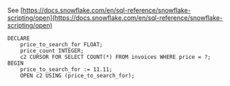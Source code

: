 See [https://docs.snowflake.com/en/sql-reference/snowflake-scripting/open](https://docs.snowflake.com/en/sql-reference/snowflake-scripting/open)
```
DECLARE
    price_to_search_for FLOAT;
    price_count INTEGER;
    c2 CURSOR FOR SELECT COUNT(*) FROM invoices WHERE price = ?;
BEGIN
    price_to_search_for := 11.11;
    OPEN c2 USING (price_to_search_for);
```
